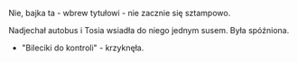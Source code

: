 Nie, bajka ta - wbrew tytułowi - nie zacznie się sztampowo.

Nadjechał autobus i Tosia wsiadła do niego jednym susem. Była spóźniona.

- "Bileciki do kontroli" - krzyknęła.
